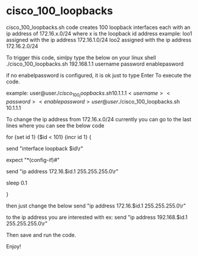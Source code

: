 # cisco_100_loopbacks

cisco_100_loopbacks.sh code creates 100 loopback interfaces
each with an ip address of 172.16.x.0/24
where x is the loopback id address
example:
 loo1 assigned with the ip address 172.16.1.0/24
 loo2 assigned with the ip address 172.16.2.0/24

 To trigger this code, simlpy type the below on your linux shell
 ./cisco_100_loopbacks.sh 192.168.1.1 username password enablepasword
 
 if no enabelpassword is configured, it is ok just to type Enter To execute the code.
 
 example:
 user@user$./cisco_100_loopbacks.sh 10.1.1.1 <username> <password> <enablepassword>
 user@user$./cisco_100_loopbacks.sh 10.1.1.1 <username> <password>
 
 
 
 To change the ip address from 172.16.x.0/24
 currently you can go to the last lines where you can see the below code
 
 
 
 for {set id 1} {$id < 101} {incr id 1} {
 
 send "interface loopback $id\r"

 expect "*(config-if)#"

 send "ip address 172.16.$id.1 255.255.255.0\r"

 sleep 0.1

 }




then just change the below 
send "ip address 172.16.$id.1 255.255.255.0\r"

to the ip address you are interested with
ex:
send "ip address 192.168.$id.1 255.255.255.0\r"

Then save and run the code.

Enjoy!
